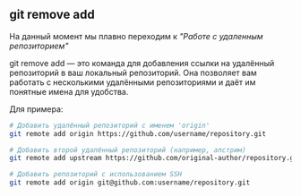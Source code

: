 ## git remove add

На данный момент мы плавно переходим к *"Работе с удаленным репозиторием"*

git remove add — это команда для добавления ссылки на удалённый репозиторий в ваш локальный репозиторий. Она позволяет вам работать с несколькими удалёнными репозиториями и даёт им понятные имена для удобства.

Для примера:

```bash
# Добавить удалённый репозиторий с именем 'origin'
git remote add origin https://github.com/username/repository.git

# Добавить второй удалённый репозиторий (например, апстрим)
git remote add upstream https://github.com/original-author/repository.git

# Добавить репозиторий с использованием SSH
git remote add origin git@github.com:username/repository.git